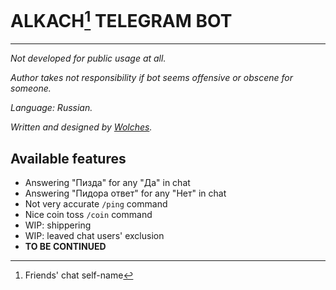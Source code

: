 # ALKACH[^1] TELEGRAM BOT

---

_Not developed for public usage at all._

_Author takes not responsibility if bot seems offensive or obscene for someone._ 

_Language: Russian._

_Written and designed by [Wolches][wolch]._

## Available features

* Answering "Пизда" for any "Да" in chat
* Answering "Пидора ответ" for any "Нет" in chat
* Not very accurate `/ping` command
* Nice coin toss `/coin` command
* WIP: shippering
* WIP: leaved chat users' exclusion
* **TO BE CONTINUED**

[^1]: Friends' chat self-name

[wolch]: https://wolches.github.io/
